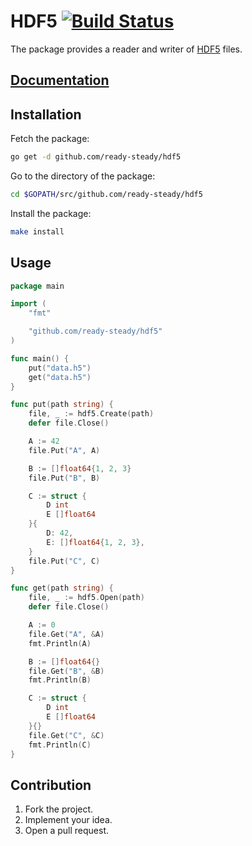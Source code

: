 # HDF5 [![Build Status][travis-img]][travis-url]

The package provides a reader and writer of [HDF5][1] files.

## [Documentation][doc]

## Installation

Fetch the package:

```bash
go get -d github.com/ready-steady/hdf5
```

Go to the directory of the package:

```bash
cd $GOPATH/src/github.com/ready-steady/hdf5
```

Install the package:

```bash
make install
```

## Usage

```go
package main

import (
	"fmt"

	"github.com/ready-steady/hdf5"
)

func main() {
	put("data.h5")
	get("data.h5")
}

func put(path string) {
	file, _ := hdf5.Create(path)
	defer file.Close()

	A := 42
	file.Put("A", A)

	B := []float64{1, 2, 3}
	file.Put("B", B)

	C := struct {
		D int
		E []float64
	}{
		D: 42,
		E: []float64{1, 2, 3},
	}
	file.Put("C", C)
}

func get(path string) {
	file, _ := hdf5.Open(path)
	defer file.Close()

	A := 0
	file.Get("A", &A)
	fmt.Println(A)

	B := []float64{}
	file.Get("B", &B)
	fmt.Println(B)

	C := struct {
		D int
		E []float64
	}{}
	file.Get("C", &C)
	fmt.Println(C)
}
```

## Contribution

1. Fork the project.
2. Implement your idea.
3. Open a pull request.

[1]: https://en.wikipedia.org/wiki/Hierarchical_Data_Format

[doc]: http://godoc.org/github.com/ready-steady/hdf5
[travis-img]: https://travis-ci.org/ready-steady/hdf5.svg?branch=master
[travis-url]: https://travis-ci.org/ready-steady/hdf5
